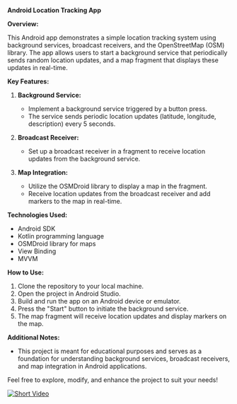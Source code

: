 **Android Location Tracking App**

**Overview:**

This Android app demonstrates a simple location tracking system using background services, broadcast receivers, and the OpenStreetMap (OSM) library. The app allows users to start a background service that periodically sends random location updates, and a map fragment that displays these updates in real-time.

**Key Features:**

1. **Background Service:**
   - Implement a background service triggered by a button press.
   - The service sends periodic location updates (latitude, longitude, description) every 5 seconds.

2. **Broadcast Receiver:**
   - Set up a broadcast receiver in a fragment to receive location updates from the background service.

3. **Map Integration:**
   - Utilize the OSMDroid library to display a map in the fragment.
   - Receive location updates from the broadcast receiver and add markers to the map in real-time.

**Technologies Used:**

- Android SDK
- Kotlin programming language
- OSMDroid library for maps
- View Binding
- MVVM

**How to Use:**

1. Clone the repository to your local machine.
2. Open the project in Android Studio.
3. Build and run the app on an Android device or emulator.
4. Press the "Start" button to initiate the background service.
5. The map fragment will receive location updates and display markers on the map.

**Additional Notes:**

- This project is meant for educational purposes and serves as a foundation for understanding background services, broadcast receivers, and map integration in Android applications.

Feel free to explore, modify, and enhance the project to suit your needs!


[![Short Video](https://img.youtube.com/vi/fGF279_to5I/0.jpg)](https://www.youtube.com/shorts/fGF279_to5I?feature=share)
